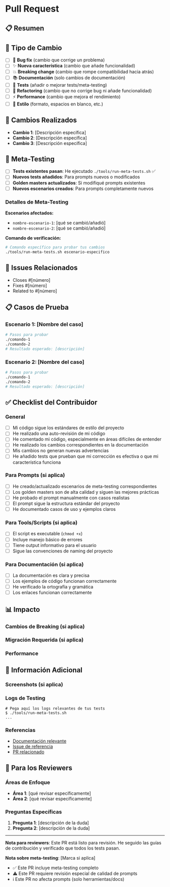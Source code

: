 # Pull Request

## 📋 Resumen

<!-- Descripción breve y clara de los cambios realizados -->

## 🎯 Tipo de Cambio

<!-- Marca todas las opciones que aplican -->

- [ ] 🐛 **Bug fix** (cambio que corrige un problema)
- [ ] ✨ **Nueva característica** (cambio que añade funcionalidad)
- [ ] 💥 **Breaking change** (cambio que rompe compatibilidad hacia atrás)
- [ ] 📚 **Documentación** (solo cambios de documentación)
- [ ] 🧪 **Tests** (añadir o mejorar tests/meta-testing)
- [ ] 🔧 **Refactoring** (cambio que no corrige bug ni añade funcionalidad)
- [ ] ⚡ **Performance** (cambio que mejora el rendimiento)
- [ ] 🎨 **Estilo** (formato, espacios en blanco, etc.)

## 🔄 Cambios Realizados

<!-- Lista detallada de cambios -->

- **Cambio 1**: [Descripción específica]
- **Cambio 2**: [Descripción específica]
- **Cambio 3**: [Descripción específica]

## 🧪 Meta-Testing

<!-- OBLIGATORIO para cambios en prompts -->

- [ ] **Tests existentes pasan**: He ejecutado `./tools/run-meta-tests.sh` ✅
- [ ] **Nuevos tests añadidos**: Para prompts nuevos o modificados
- [ ] **Golden masters actualizados**: Si modifiqué prompts existentes
- [ ] **Nuevos escenarios creados**: Para prompts completamente nuevos

### Detalles de Meta-Testing

<!-- Si modificaste o añadiste prompts, completa esta sección -->

**Escenarios afectados:**
- `nombre-escenario-1`: [qué se cambió/añadió]
- `nombre-escenario-2`: [qué se cambió/añadió]

**Comando de verificación:**
```bash
# Comando específico para probar tus cambios
./tools/run-meta-tests.sh escenario-especifico
```

## 🔗 Issues Relacionados

<!-- Enlaza a issues relacionados -->

- Closes #[número]
- Fixes #[número]  
- Related to #[número]

## 📋 Casos de Prueba

<!-- Describe cómo probar los cambios -->

### Escenario 1: [Nombre del caso]
```bash
# Pasos para probar
./comando-1
./comando-2
# Resultado esperado: [descripción]
```

### Escenario 2: [Nombre del caso]
```bash
# Pasos para probar
./comando-1
./comando-2
# Resultado esperado: [descripción]
```

## ✅ Checklist del Contribuidor

### General
- [ ] Mi código sigue los estándares de estilo del proyecto
- [ ] He realizado una auto-revisión de mi código
- [ ] He comentado mi código, especialmente en áreas difíciles de entender
- [ ] He realizado los cambios correspondientes en la documentación
- [ ] Mis cambios no generan nuevas advertencias
- [ ] He añadido tests que prueban que mi corrección es efectiva o que mi característica funciona

### Para Prompts (si aplica)
- [ ] He creado/actualizado escenarios de meta-testing correspondientes
- [ ] Los golden masters son de alta calidad y siguen las mejores prácticas
- [ ] He probado el prompt manualmente con casos realistas
- [ ] El prompt sigue la estructura estándar del proyecto
- [ ] He documentado casos de uso y ejemplos claros

### Para Tools/Scripts (si aplica)
- [ ] El script es executable (`chmod +x`)
- [ ] Incluye manejo básico de errores
- [ ] Tiene output informativo para el usuario
- [ ] Sigue las convenciones de naming del proyecto

### Para Documentación (si aplica)
- [ ] La documentación es clara y precisa
- [ ] Los ejemplos de código funcionan correctamente
- [ ] He verificado la ortografía y gramática
- [ ] Los enlaces funcionan correctamente

## 📊 Impacto

### Cambios de Breaking (si aplica)
<!-- Describe cualquier cambio que rompa compatibilidad -->

### Migración Requerida (si aplica)
<!-- Pasos que los usuarios deben seguir para migrar -->

### Performance
<!-- Impacto en performance, si es relevante -->

## 📎 Información Adicional

### Screenshots (si aplica)
<!-- Añade screenshots para cambios visuales -->

### Logs de Testing
```
# Pega aquí los logs relevantes de tus tests
$ ./tools/run-meta-tests.sh
...
```

### Referencias
<!-- Enlaces a documentación, issues, PRs relacionados -->

- [Documentación relevante](enlace)
- [Issue de referencia](enlace)
- [PR relacionado](enlace)

## 🎯 Para los Reviewers

### Áreas de Enfoque
<!-- Guía para los reviewers sobre qué revisar especialmente -->

- **Área 1**: [qué revisar específicamente]
- **Área 2**: [qué revisar específicamente]

### Preguntas Específicas
<!-- Si tienes dudas sobre decisiones de implementación -->

1. **Pregunta 1**: [descripción de la duda]
2. **Pregunta 2**: [descripción de la duda]

---

**Nota para reviewers**: Este PR está listo para revisión. He seguido las guías de contribución y verificado que todos los tests pasan.

**Nota sobre meta-testing**: [Marca si aplica]
- ✅ Este PR incluye meta-testing completo
- ⚠️ Este PR requiere revisión especial de calidad de prompts
- ℹ️ Este PR no afecta prompts (solo herramientas/docs)